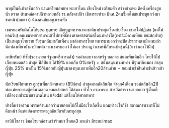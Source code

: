 พายุเป็นดีเปรสชั่นอล้ว
น่านเตรียมอพยพ
พะเยาโดน
เชียงใหม่ เตรียมตัว สร้างกำแพง ติดตั้งเครื่องสูบน้ำ
ตราด บ้านหลัลคาปลิวหลายหลัง รร.หลังคาปลิว
เชียงรายท่วม
มีนศ.2คนขี่มอไซชนประตูแกว่งมาชนหน้า(ลมแรง) น้องคนขับผญ.แขนหัก

เขมรยอมรับผิดโลโก้sea game
เชิญทูฏทหารนานาชาติมาประชุมเรื่องกับเรื่อง เขมรไม่ปฏิเสธ (แต่ไม่ยอมรับ)
คนเขมรพยายามจะเข้าไปทำพิธีทางศาลศาสตร์แต่โดนทหารไล่(เพราะมีคาบเทียน ขยะสกปรก) เป็นเหตุมาโวยวาย
วัยรุ่นกลับมากับเพื่อน มาล่อทหารไทย
ทหารมาบอกว่าจะปิดปราสาทตาเมืองทมถ้านักท่องเที่ยวยังมาป่วนต่อ
ทางเขมรบอกว่าไม่เอา
ปรากฎว่าเขมรมีกับระเบิดรุ่นนี้(อ้างว่าเอาไว้ฝึก)

ภาษีทรัมบ์ พิชัย(รองนายก รัฐมนตรีการคลัง) รอคำตอบจากสหรัฐ บอกจะเสนอเพิ่มเติมอีก ไทยให้ไปเกือบหมดแล้ว
ล่าสุด ฟิลิปินส ได้19% แลกกับ 0%สหรัฐ + สนับสนุนทางทหาร มีฐานทัพเมกา
ล่าสุดญี่ปุ่น 25% มาเป็น 15%แลกกับญี่ปุ่นมาลงทุนเมกาเพิ่มอีก20ล้านล้าน + ยอมนำเข้าสินค้าเช่นข้าวเข้าญี่ปุ่น


นักเรียนฝึกทหาร ถูกรุ่นพี่แกล้งจนตาย (8ปีก่อน) ล่าสุดศาลตัดสินผิด จำคุก4เดือน รอตัดสินอีก2ปี
พ่อแม่พยายามสู้คดีมาตลอด
หมอผ่าศพย์ โด้สมอง หัวใจ กระเพราะ
สารวัตตำรวจมาบอกว่า รู้มั้ยคดีเปลืองงบประมาณขนาดไหน
แจ้งdsi แต่โยนให้ศาลทหาร

ปารตี้พรรคร่วม
พรรคค้านบอกว่านายกตกไปก็ไม่มีอะไรเกิดขึ้น
แถมทำอะไรก็ช้า สถาณการเขมรก็ไม่คืบหน้า มีแต่แย่ลงเพราะตะกูลชินวัตรกับตะกูลฮุน

ฮาบิบิโชสาว ขี่มอไซยกล้อชนเข้าร้านยา 
ธี่หยด3 มาแล้ว มีระบบimax
